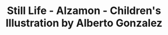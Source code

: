 ---
layout: portfolio
title: Still Life - Alzamon - Children's Illustration by Alberto Gonzalez
categories: 
    - homepage
    - illustration
pretty_category: Illustration
pretty_title: Still Life with Plants
permalink: /portfolio/still-life
masonryimage: /assets/images/portfolio/2020_i_stillLife@400w.jpg
fullsizeimage: /assets/images/portfolio/2020_i_stillLife@1500w.jpg
work_details:
    - Digital artwork, 2020
    - Tools&#58; Procreate, iPad Pro, Apple Pencil
---